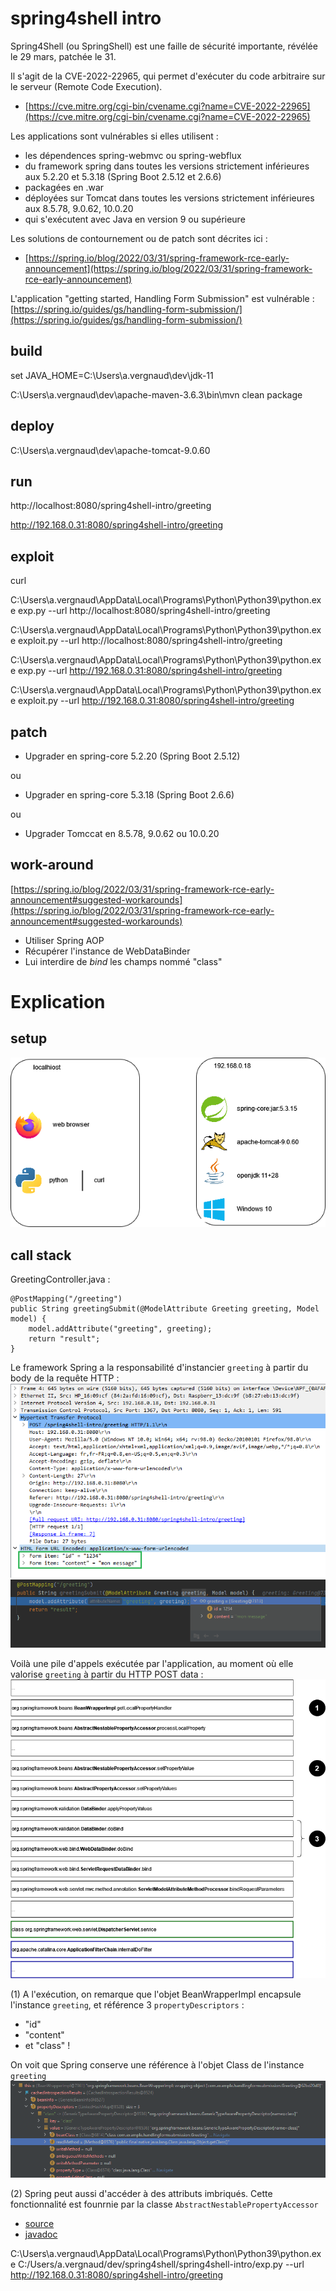 # spring4shell intro

Spring4Shell (ou SpringShell) est une faille de sécurité importante, révélée le 29 mars, patchée le 31.

Il s'agit de la CVE-2022-22965, qui permet d'exécuter du code arbitraire sur le serveur (Remote Code Execution).
* [https://cve.mitre.org/cgi-bin/cvename.cgi?name=CVE-2022-22965](https://cve.mitre.org/cgi-bin/cvename.cgi?name=CVE-2022-22965)

Les applications sont vulnérables si elles utilisent :
* les dépendences spring-webmvc ou spring-webflux
* du framework spring dans toutes les versions strictement inférieures aux 5.2.20 et 5.3.18 (Spring Boot 2.5.12 et 2.6.6)
* packagées en .war
* déployées sur Tomcat dans toutes les versions strictement inférieures aux 8.5.78, 9.0.62, 10.0.20
* qui s'exécutent avec Java en version 9 ou supérieure

Les solutions de contournement ou de patch sont décrites ici :
* [https://spring.io/blog/2022/03/31/spring-framework-rce-early-announcement](https://spring.io/blog/2022/03/31/spring-framework-rce-early-announcement)

L'application "getting started, Handling Form Submission" est vulnérable : [https://spring.io/guides/gs/handling-form-submission/](https://spring.io/guides/gs/handling-form-submission/)

## build

set JAVA_HOME=C:\Users\a.vergnaud\dev\jdk-11

C:\Users\a.vergnaud\dev\apache-maven-3.6.3\bin\mvn clean package

## deploy

C:\Users\a.vergnaud\dev\apache-tomcat-9.0.60

## run

http://localhost:8080/spring4shell-intro/greeting

http://192.168.0.31:8080/spring4shell-intro/greeting

## exploit

curl

C:\Users\a.vergnaud\AppData\Local\Programs\Python\Python39\python.exe exp.py --url http://localhost:8080/spring4shell-intro/greeting

C:\Users\a.vergnaud\AppData\Local\Programs\Python\Python39\python.exe exploit.py --url http://localhost:8080/spring4shell-intro/greeting

C:\Users\a.vergnaud\AppData\Local\Programs\Python\Python39\python.exe exp.py --url http://192.168.0.31:8080/spring4shell-intro/greeting

C:\Users\a.vergnaud\AppData\Local\Programs\Python\Python39\python.exe exploit.py --url http://192.168.0.31:8080/spring4shell-intro/greeting

## patch

* Upgrader en spring-core 5.2.20 (Spring Boot 2.5.12)

ou

* Upgrader en spring-core 5.3.18 (Spring Boot 2.6.6)

ou

* Upgrader Tomccat en 8.5.78, 9.0.62 ou 10.0.20

## work-around

[https://spring.io/blog/2022/03/31/spring-framework-rce-early-announcement#suggested-workarounds](https://spring.io/blog/2022/03/31/spring-framework-rce-early-announcement#suggested-workarounds)

* Utiliser Spring AOP
* Récupérer l'instance de WebDataBinder
* Lui interdire de _bind_ les champs nommé "class"

# Explication

## setup

![stack](./doc/spring4shell_setup.drawio.png?raw=true)

## call stack

GreetingController.java :
```
@PostMapping("/greeting")
public String greetingSubmit(@ModelAttribute Greeting greeting, Model model) {
    model.addAttribute("greeting", greeting);
    return "result";
}
```

Le framework Spring a la responsabilité d'instancier `greeting` à partir du body de la requête HTTP :
![wireshark capture](./doc/POST_greeting_capture_0.PNG?raw=true)
![remote debug](./doc/POST_greeting_remote_debug.png?raw=true)

Voilà une pile d'appels exécutée par l'application, au moment où elle valorise `greeting` à partir du HTTP POST data :
![spring4shell_CL_AccessLogValve_1](./doc/spring4shell_CL_AccessLogValve_1.drawio.png?raw=true)

(1) A l'exécution, on remarque que l'objet BeanWrapperImpl encapsule l'instance `greeting`, et référence 3 `propertyDescriptors` :
* "id"
* "content"
* et "class" !

On voit que Spring conserve une référence à l'objet Class de l'instance `greeting`
![spring4shell_BeanWrapperImpl_2](./doc/spring4shell_BeanWrapperImpl_2.PNG?raw=true)

(2) Spring peut aussi d'accéder à des attributs imbriqués. Cette fonctionnalité est founrnie par la classe `AbstractNestablePropertyAccessor`
* [source](https://github.com/spring-projects/spring-framework/blob/8baf404893037951ac29393a41d40af4fa11775b/spring-beans/src/main/java/org/springframework/beans/AbstractNestablePropertyAccessor.java#L622)
* [javadoc](https://docs.spring.io/spring-framework/docs/current/javadoc-api/org/springframework/beans/AbstractNestablePropertyAccessor.html)





C:\Users\a.vergnaud\AppData\Local\Programs\Python\Python39\python.exe C:/Users/a.vergnaud/dev/spring4shell/spring4shell-intro/exp.py --url http://192.168.0.31:8080/spring4shell-intro/greeting